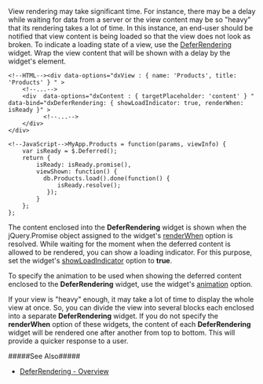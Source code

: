 View rendering may take significant time. For instance, there may be a delay while waiting for data from a server or the view content may be so "heavy" that its rendering takes a lot of time. In this instance, an end-user should be notified that view content is being loaded so that the view does not look as broken. To indicate a loading state of a view, use the [DeferRendering](/api-reference/10%20UI%20Widgets/dxDeferRendering '/Documentation/ApiReference/UI_Widgets/dxDeferRendering/') widget. Wrap  the view content that will be shown with a delay by the widget's element.

	<!--HTML--><div data-options="dxView : { name: 'Products', title: 'Products' } " >
		<!--...-->
		<div  data-options="dxContent : { targetPlaceholder: 'content' } " data-bind="dxDeferRendering: { showLoadIndicator: true, renderWhen: isReady }" >             
			  <!--...-->
		</div>
	</div>

<!--...-->

	<!--JavaScript-->MyApp.Products = function(params, viewInfo) {
		var isReady = $.Deferred();
		return {
			isReady: isReady.promise(),
			viewShown: function() {
			  db.Products.load().done(function() {
				  isReady.resolve();
			   });
			}
		};   
	};

The content enclosed into the **DeferRendering** widget is shown when the jQuery.Promise object assigned to the widget's [renderWhen](/api-reference/10%20UI%20Widgets/dxDeferRendering/1%20Configuration/renderWhen.md '/Documentation/ApiReference/UI_Widgets/dxDeferRendering/Configuration/#renderWhen') option is resolved. While waiting for the moment when the deferred content is allowed to be rendered, you can show a loading indicator. For this purpose, set the widget's [showLoadIndicator](/api-reference/10%20UI%20Widgets/dxDeferRendering/1%20Configuration/showLoadIndicator.md '/Documentation/ApiReference/UI_Widgets/dxDeferRendering/Configuration/#showLoadIndicator') option to **true**.

To specify the animation to be used when showing the deferred content enclosed to the **DeferRendering** widget, use the widget's [animation](/api-reference/10%20UI%20Widgets/dxDeferRendering/1%20Configuration/animation.md '/Documentation/ApiReference/UI_Widgets/dxDeferRendering/Configuration/#animation') option.

If your view is "heavy" enough, it may take a lot of time to display the whole view at once. So, you can divide the view into several blocks each enclosed into a separate **DeferRendering** widget. If you do not specify the **renderWhen** option of these widgets, the content of each **DeferRendering** widget will be rendered one after another from top to bottom. This will provide a quicker response to a user.

#####See Also#####
- [DeferRendering - Overview](/concepts/05%20Widgets/DeferRendering/00%20Overview.md '/Documentation/Guide/Widgets/DeferRendering/Overview/')
